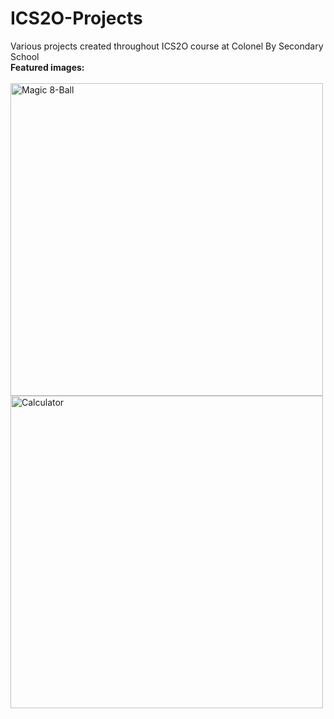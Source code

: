 # ICS2O-Projects
Various projects created throughout ICS2O course at Colonel By Secondary School
<br>
**Featured images:**
<br><br>
<img alt="Magic 8-Ball" align="left" width="500" src="https://i.ibb.co/xhwTzWd/Magic-8-ball.png">
<img alt="Calculator" align="left" width="500" src="https://i.ibb.co/p4xV7vM/calculator.png">
